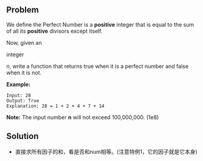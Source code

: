## Problem

We define the Perfect Number is a **positive** integer that is equal to the sum of all its **positive** divisors except itself.

Now, given an 

integer

 n, write a function that returns true when it is a perfect number and false when it is not.



**Example:**

```
Input: 28
Output: True
Explanation: 28 = 1 + 2 + 4 + 7 + 14
```



**Note:** The input number **n** will not exceed 100,000,000. (1e8)



## Solution

* 直接求所有因子的和，看是否和num相等。(注意特例1，它的因子就是它本身)